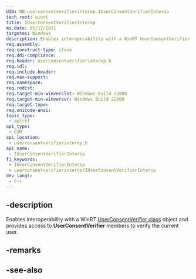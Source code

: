 ```yaml
---
UID: NN:userconsentverifierinterop.IUserConsentVerifierInterop
tech.root: winrt
title: IUserConsentVerifierInterop
ms.date: 05/12/2021
targetos: Windows
description: Enables interoperability with a WinRT UserConsentVerifier class object and provides access to UserConsentVerifier members to verify the current user.
req.assembly: 
req.construct-type: iface
req.ddi-compliance: 
req.header: userconsentverifierinterop.h
req.idl: 
req.include-header: 
req.max-support: 
req.namespace: 
req.redist: 
req.target-min-winverclnt: Windows Build 22000
req.target-min-winversvr: Windows Build 22000
req.target-type: 
req.unicode-ansi: 
topic_type:
 - apiref
api_type:
 - COM
api_location:
 - userconsentverifierinterop.h
api_name:
 - IUserConsentVerifierInterop
f1_keywords:
 - IUserConsentVerifierInterop
 - userconsentverifierinterop/IUserConsentVerifierInterop
dev_langs:
 - c++
---
```


## -description

Enables interoperability with a WinRT [UserConsentVerifier class](/uwp/api/windows.security.credentials.ui.userconsentverifier) object and provides access to **UserConsentVerifier** members to verify the current user.

## -remarks

## -see-also



